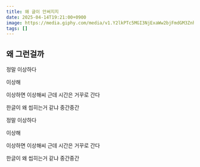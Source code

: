 ```yaml
---
title: 왜 글이 안써지지
date: 2025-04-14T19:21:00+0900
image: https://media.giphy.com/media/v1.Y2lkPTc5MGI3NjExaWw2bjFmdGM3Znh1djAyYjhtY29xbjV2aTB1M3AyNmM5eGEwZWV2YyZlcD12MV9naWZzX3RyZW5kaW5nJmN0PWc/4w5uRuqb15mO7JTGlI/giphy.gif
tags: []
---
```

## 왜 그런걸까



정말 이상하다



이상해



이상하면 이상해씨 근데 시간은 거꾸로 간다

한글이 왜 씹히는거 같냐 중간중간






정말 이상하다




이상해




이상하면 이상해씨 근데 시간은 거꾸로 간다

한글이 왜 씹히는거 같냐 중간중간

